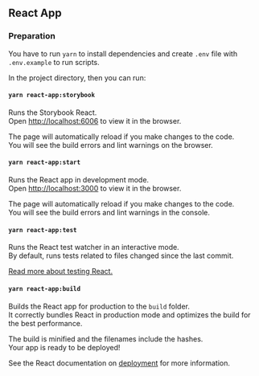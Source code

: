 ## React App

### Preparation

You have to run `yarn` to install dependencies and create `.env` file with `.env.example` to run scripts. 

In the project directory, then you can run:

#### `yarn react-app:storybook`

Runs the Storybook React.<br>
Open [http://localhost:6006](http://localhost:6006) to view it in the browser.

The page will automatically reload if you make changes to the code.<br>
You will see the build errors and lint warnings on the browser.

#### `yarn react-app:start`

Runs the React app in development mode.<br>
Open [http://localhost:3000](http://localhost:3000) to view it in the browser.

The page will automatically reload if you make changes to the code.<br>
You will see the build errors and lint warnings in the console.

#### `yarn react-app:test`

Runs the React test watcher in an interactive mode.<br>
By default, runs tests related to files changed since the last commit.

[Read more about testing React.](https://facebook.github.io/create-react-app/docs/running-tests)

#### `yarn react-app:build`

Builds the React app for production to the `build` folder.<br />
It correctly bundles React in production mode and optimizes the build for the best performance.

The build is minified and the filenames include the hashes.<br />
Your app is ready to be deployed!

See the React documentation on [deployment](https://facebook.github.io/create-react-app/docs/deployment) for more information.
